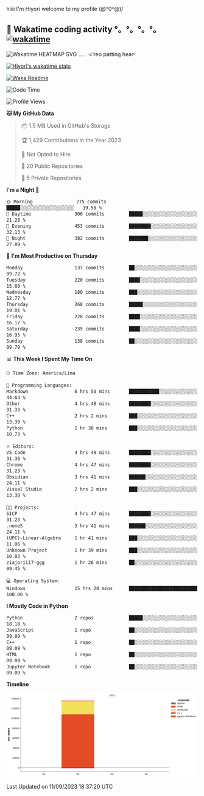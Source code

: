 hiiii I'm Hiyori welcome to my profile \(@^0^@)/

## 🦄 Wakatime coding activity °。°。°。°。[![wakatime](https://wakatime.com/badge/user/49dba2c5-26e1-43a7-9d07-e0f8613d1227.svg)](https://wakatime.com/@49dba2c5-26e1-43a7-9d07-e0f8613d1227) 
<img src="https://wakatime.com/share/@ziajoriii7/ef87015d-57e0-4afb-bb56-1a99a24ea312.svg" width="600" alt="Wakatime HEATMAP SVG"/> ..... <img src="https://i.postimg.cc/RFM2CQFY/reo-patting.webp" alt="reo patting head" width="200" style="border-radius: 50%;">

 [![Hiyori's wakatime stats](https://github-readme-stats.vercel.app/api/wakatime?username=ziajoriii7&theme=buefy&range=last_year&is_including_today=true&layout=compact&hide=markdown)](https://github.com/anuraghazra/github-readme-stats)
 

[![Waka Readme](https://github.com/hiyorijl/hiyorijl/actions/workflows/Waka%20Readme.yml/badge.svg)](https://github.com/hiyorijl/hiyorijl/actions/workflows/Waka%20Readme.yml)

<!--START_SECTION:waka-->
![Code Time](http://img.shields.io/badge/Code%20Time-380%20hrs%2013%20mins-blue)

![Profile Views](http://img.shields.io/badge/Profile%20Views-0-blue)

**🐱 My GitHub Data** 

> 📦 1.5 MB Used in GitHub's Storage 
 > 
> 🏆 1,429 Contributions in the Year 2023
 > 
> 🚫 Not Opted to Hire
 > 
> 📜 20 Public Repositories 
 > 
> 🔑 5 Private Repositories 
 > 
**I'm a Night 🦉** 

```text
🌞 Morning                275 commits         █████░░░░░░░░░░░░░░░░░░░░   19.50 % 
🌆 Daytime                300 commits         █████░░░░░░░░░░░░░░░░░░░░   21.28 % 
🌃 Evening                453 commits         ████████░░░░░░░░░░░░░░░░░   32.13 % 
🌙 Night                  382 commits         ███████░░░░░░░░░░░░░░░░░░   27.09 % 
```
📅 **I'm Most Productive on Thursday** 

```text
Monday                   137 commits         ██░░░░░░░░░░░░░░░░░░░░░░░   09.72 % 
Tuesday                  220 commits         ████░░░░░░░░░░░░░░░░░░░░░   15.60 % 
Wednesday                180 commits         ███░░░░░░░░░░░░░░░░░░░░░░   12.77 % 
Thursday                 268 commits         █████░░░░░░░░░░░░░░░░░░░░   19.01 % 
Friday                   228 commits         ████░░░░░░░░░░░░░░░░░░░░░   16.17 % 
Saturday                 239 commits         ████░░░░░░░░░░░░░░░░░░░░░   16.95 % 
Sunday                   138 commits         ██░░░░░░░░░░░░░░░░░░░░░░░   09.79 % 
```


📊 **This Week I Spent My Time On** 

```text
🕑︎ Time Zone: America/Lima

💬 Programming Languages: 
Markdown                 6 hrs 50 mins       ███████████░░░░░░░░░░░░░░   44.64 % 
Other                    4 hrs 48 mins       ████████░░░░░░░░░░░░░░░░░   31.33 % 
C++                      2 hrs 2 mins        ███░░░░░░░░░░░░░░░░░░░░░░   13.30 % 
Python                   1 hr 38 mins        ███░░░░░░░░░░░░░░░░░░░░░░   10.73 % 

🔥 Editors: 
VS Code                  4 hrs 48 mins       ████████░░░░░░░░░░░░░░░░░   31.36 % 
Chrome                   4 hrs 47 mins       ████████░░░░░░░░░░░░░░░░░   31.23 % 
Obsidian                 3 hrs 41 mins       ██████░░░░░░░░░░░░░░░░░░░   24.11 % 
Visual Studio            2 hrs 2 mins        ███░░░░░░░░░░░░░░░░░░░░░░   13.30 % 

🐱‍💻 Projects: 
SICP                     4 hrs 47 mins       ████████░░░░░░░░░░░░░░░░░   31.23 % 
.nene5                   3 hrs 41 mins       ██████░░░░░░░░░░░░░░░░░░░   24.11 % 
(UPC)-Linear-Algebra     1 hr 41 mins        ███░░░░░░░░░░░░░░░░░░░░░░   11.06 % 
Unknown Project          1 hr 39 mins        ███░░░░░░░░░░░░░░░░░░░░░░   10.83 % 
ziajoriii7-ggg           1 hr 26 mins        ██░░░░░░░░░░░░░░░░░░░░░░░   09.45 % 

💻 Operating System: 
Windows                  15 hrs 20 mins      █████████████████████████   100.00 % 
```

**I Mostly Code in Python** 

```text
Python                   2 repos             █████░░░░░░░░░░░░░░░░░░░░   18.18 % 
JavaScript               1 repo              ██░░░░░░░░░░░░░░░░░░░░░░░   09.09 % 
C++                      1 repo              ██░░░░░░░░░░░░░░░░░░░░░░░   09.09 % 
HTML                     1 repo              ██░░░░░░░░░░░░░░░░░░░░░░░   09.09 % 
Jupyter Notebook         1 repo              ██░░░░░░░░░░░░░░░░░░░░░░░   09.09 % 
```



**Timeline**

![Lines of Code chart](https://raw.githubusercontent.com/hiyorijl/hiyorijl/main/assets/bar_graph.png)


 Last Updated on 11/09/2023 18:37:20 UTC
<!--END_SECTION:waka-->
